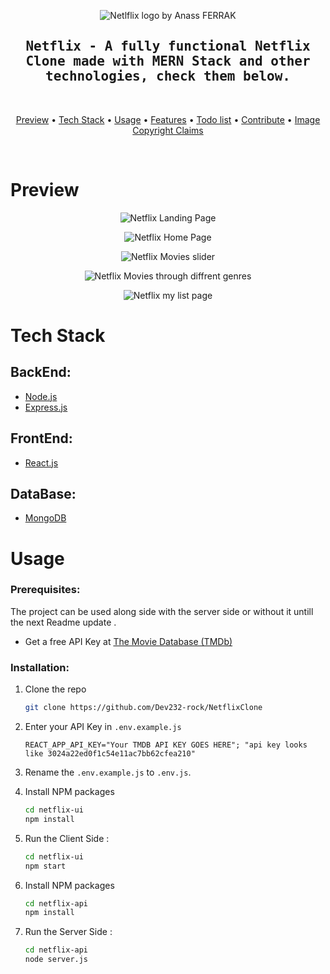 <p align="center">
  <img src="netflix-ui/src/assest/logo.png"
     alt="Netlflix logo by Anass FERRAK" >
</p>

  <h2 align="center">
    <samp>
      Netflix - A fully functional Netflix Clone made with MERN Stack and other technologies, check them below.
    </samp>
  </h2>

<br>

<p align="center">
  <a href="#preview">Preview</a> •
  <a href="#tech-stack">Tech Stack</a> •
  <a href="#usage">Usage</a> •
  <a href="#features">Features</a> •
  <a href="#todo-list">Todo list</a> •
  <a href="#contribute">Contribute</a> •
  <a href="#image-copyright-claims">Image Copyright Claims</a> 
</p>

<br>

# Preview

<p align="center">
  <img src="netflix-ui/src/assest/loginMain.jpg"
     alt="Netflix Landing Page" >
</p>

<p align="center">
  <img src="netflix-ui/src/assest/landingMain.jpg"
     alt="Netflix Home Page" >
</p>
<p align="center">
  <img src="netflix-ui/src/assest/sliderMain.jpg"
     alt="Netflix Movies slider" >
</p>
<p align="center">
  <img src="netflix-ui/src/assest/genresMain.jpg"
     alt="Netflix Movies through diffrent genres" >
</p>
<p align="center">
  <img src="netflix-ui/src/assest/myListmain.jpg"
     alt="Netflix my list page" >
</p>



# Tech Stack

## BackEnd:

-    [Node.js](https://nodejs.org)
-    [Express.js](https://expressjs.com/)

## FrontEnd:

-    [React.js](https://reactjs.org/)

## DataBase:

-    [MongoDB](https://www.mongodb.com/)

# Usage

### Prerequisites:

The project can be used along side with the server side or without it untill the next Readme update .



-    Get a free API Key at [The Movie Database (TMDb)](www.themoviedb.org)

### Installation:

1. Clone the repo
     ```sh
     git clone https://github.com/Dev232-rock/NetflixClone
     ```
2. Enter your API Key in `.env.example.js`
     ```JS
     REACT_APP_API_KEY="Your TMDB API KEY GOES HERE"; "api key looks like 3024a22ed0f1c54e11ac7bb62cfea210"
     ```
3. Rename the `.env.example.js` to `.env.js`.

4. Install NPM packages
     ```sh
     cd netflix-ui
     npm install
     ```
5. Run the Client Side :
     ```sh
     cd netflix-ui
     npm start
     ```

6. Install NPM packages
     ```sh
     cd netflix-api
     npm install
     ```
7. Run the Server Side :
     ```sh
     cd netflix-api
     node server.js
     ```